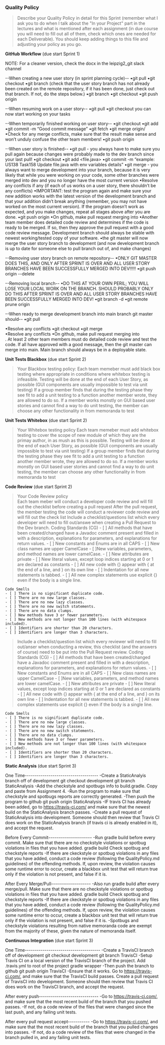 ### Quality Policy
> Describe your Quality Policy in detail for this Sprint (remember what I ask you to do when I talk about the "In your Project" part in the lectures and what is mentioned after each assignment (in due course you will need to fill out all of them, check which ones are needed for each Deliverable). You should keep adding things to this file and adjusting your policy as you go.

**GitHub Workflow** (due start Sprint 1)

NOTE: For a cleaner version, check the docx in the leipzig2_git slack channel

--When creating a new user story (in sprint planning cycle)--
•git pull <development branch>
•git checkout <development branch>
•git branch (check that the user story branch has not already been created on the remote repository, if it has been done, just check out that branch. If not, do the steps below.)
•git branch <user story branch>
•git checkout <user story branch>
•git push origin <user story branch>


--When resuming work on a user story--
•git pull <user story branch>
•git checkout <user story branch>
    you can now start working on your tasks


--When temporarily finished working on user story--
•git checkout <user story branch>
•git add <all files that you have changed>
•git commit -m “Good commit message”
•git fetch <user story branch>
•git merge origin/<user story branch>
•Check for any merge conflicts, make sure that the result make sense and won’t unduly confuse the other team members!
•git push origin <user story branch>


--When user story is finished--
•git pull <development branch> - you always have to make sure you pull again because changes were probably made to the dev branch since your last pull!
•git checkout <user story branch> 
•git add <file.java>
•git commit -m “example: US138 Task158 Update file.java with env variables details”
•git merge <development> - you always want to merge development into your branch, because it is very likely that while you were working on your code, some other branches were merged into dev and you no longer have the most current version
•Resolve any conflicts if any (if each of us works on a user story, there shouldn’t be any conflicts)
•IMPORTANT: test the program again and make sure your new addition works with the latest version of the development branch and that your addition didn’t break anything (remember, you may not have worked on the most current version). If the program doesn’t work as expected, and you make changes, repeat all stages above after you are done.
•git push origin <development>
•On github, make pull request merging <user story branch> into <development branch>
•Another team member does detailed code review and determines if the code is ready to be merged. If so, then they approve the pull request with a good code review message. Development branch should always be stable with newest working/tested copy of your software. 
•the git master will now merge the user story branch to development (and now development branch is up to date for someone else to pull branch out of, and make changes) 


--Removing user story branch on remote repository--
•ONLY GIT MASTER DOES THIS, AND ONLY AFTER SPRINT IS OVER AND ALL USER STORY BRANCHES HAVE BEEN SUCCESSFULLY MERGED INTO DEV!!!!!
•git push origin --delete <user story branch>


--Removing local branch--
•DO THIS AT YOUR OWN PERIL; YOU WILL LOSE YOUR LOCAL WORK ON THE BRANCH. SHOULD PROBABLY ONLY DO THIS AFTER SPRINT IS OVER AND ALL USER STORY BRANCHES HAVE BEEN SUCCESSFULLY MERGED INTO DEV!
•git branch -d <user story branch>
•git remote prune origin


--When ready to merge development branch into main branch git master should--
•git pull <main branch>
•Resolve any conflicts
•git checkout <development branch>
•git merge <main branch> 
•Resolve any conflicts
•On github, make pull request merging <development branch> into <main branch>. At least 2 other team members must do detailed code review and test the code. If all have approved with a good message, then the git master can merge into main. Main branch should always be in a deployable state. 



**Unit Tests Blackbox** (due start Sprint 2)
  > Your Blackbox testing policy:
    Each team memeber must add black box testing where appropriate in conditions where whitebox testing is infeasible.
    Testing will be done at the end of each User Story, as possible (GUI components are usually impossible to test via unit testing)
    If a group member finds that during the testing phase they see fit to add a unit testing to a function another member wrote, they are allowed to do so.
    If a member works monstly on GUI based user stories and cannot find a way to do unit testing, the member can choose any other functionality in from memoranda to test
        

 **Unit Tests Whitebox** (due start Sprint 2)
  > Your Whitebox testing policy 
    Each team memeber must add whitebox testing to cover the scope of new module of which they are the primay author, in as mush as this is possible.
    Testing will be done at the end of each User Story, as possible (GUI components are usually impossible to test via unit testing)
    If a group member finds that during the testing phase they see fit to add a unit testing to a function another member wrote, they are allowed to do so.
    If a member works monstly on GUI based user stories and cannot find a way to do unit testing, the member can choose any other functionality in from memoranda to test
      

**Code Review** (due start Sprint 2)
  > Your Code Review policy   
    Each team meber will conduct a developer code review and will fill out the checklist before creating a pull request
    After the pull request, the member testing the code will conduct a reviewer code review and will fill out the check list
  > Include a checklist/questions list which every developer will need to fill out/answe when creating a Pull Request to the Dev branch. 
    Coding Standards (CG)
    - [ ] All methods that have been created/changed have a Javadoc comment present and filled in with a description, explanations for parameters, and explanations for return values. 
    - [ ] New constants and Enums are in all CAPS
    - [ ] New class names are upper CamelCase
    - [ ]New variables, parameters, and method names are lower camelCase. 
    - [ ] New attributes are private
    - [ ] New literal values, except loop indices starting at 0 or 1 are declared as constants
    - [ ] All new code with {} appear with { at the end of a line, and } on its own line
    - [ ] Indentation for all new statements is tabbed. 
    - [ ] All new complex statements use explicit {} even if the body is a single line. 

    Code Smells
    - [ ] There is no significant duplicate code. 
    - [ ] There are no new large classes.
    - [ ] There are no new lazy classes. 
    - [ ] There are no new switch statements. 
    - [ ] There are no data clumps.
    - [ ] New methods have 3 or fewer parameters. 
    - [ ] New methods are not longer than 100 lines (with whitespace included).
    - [ ] Identifiers are shorter than 20 characters. 
    - [ ] Identifiers are longer than 3 characters. 
    
  > Include a checklist/question list which every reviewer will need to fill out/anser when conducting a review, this checklist (and the answers of course) need to be put into the Pull Request review.
    Coding Standards (CG)
    - [ ] All methods that have been created/changed have a Javadoc comment present and filled in with a description, explanations for parameters, and explanations for return values. 
    - [ ] New constants and Enums are in all CAPS
    - [ ] New class names are upper CamelCase
    - [ ]New variables, parameters, and method names are lower camelCase. 
    - [ ] New attributes are private
    - [ ] New literal values, except loop indices starting at 0 or 1 are declared as constants
    - [ ] All new code with {} appear with { at the end of a line, and } on its own line
    - [ ] Indentation for all new statements is tabbed. 
    - [ ] All new complex statements use explicit {} even if the body is a single line. 

    Code Smells
    - [ ] There is no significant duplicate code. 
    - [ ] There are no new large classes.
    - [ ] There are no new lazy classes. 
    - [ ] There are no new switch statements. 
    - [ ] There are no data clumps.
    - [ ] New methods have 3 or fewer parameters. 
    - [ ] New methods are not longer than 100 lines (with whitespace included).
    - [ ] Identifiers are shorter than 20 characters. 
    - [ ] Identifiers are longer than 3 characters.

**Static Analysis**  (due start Sprint 3)

One Time-------------------------------------
  -Create a StaticAnalyis branch off of development
    git checkout development
    git branch StaticAnalysis
  -Add the checkstyle and spotbugs info to build.gradle. Copy and paste from Assignment 4. 
  -Run the program to make sure that checkstyle and spotbugs reports are correctly generated. 
  -Then push the program to github
    git push origin StaticAnalysis
  -IF travis CI has already been added, go to https://travis-ci.com/ and make sure that the newest build on the StaticAnalysis branch passes. 
  -Create a pull request of StaticAnalysis into development. Someone should then review that Travis CI does work on the StaticAnalysis branch (if travis ci is already enabled in it), and accept the request. 

Before Every Commit----------------------
  -Run gradle build before every commit. Make sure that there are no checkstyle violations or spotbug violations in files that you have added.
     gradle build
     Check spotbug and checkstyle reports
  -If there are ckeckstyle or spotbug violations in any files that you have added, conduct a code review (following the QualityPolicy.md guidelines) of the offending methods. If, upon review, the violation causes some runtime error to occur, create a blackbox unit test that will return true only if the violation is not present, and false if it is. 

After Every Merge/Pull--------------------
  -Also run gradle build after every merge/pull. Make sure that there are no checkstyle violations or spotbug violations in files that you have added. 
     gradle build
     Check spotbug and checkstyle reports
  -If there are ckeckstyle or spotbug violations in any files that you have added, conduct a code review (following the QualityPolicy.md guidelines) of the offending methods. If, upon review, the violation causes some runtime error to occur, create a blackbox unit test that will return true only if the violation is not present, and false if it is. 
  -Spotbugs and checkstyle violations resulting from native memoranda code are exempt from the majority of these, given the nature of memoranda itself.


**Continuous Integration**  (due start Sprint 3)

One Time--------------------------------------
  -Create a TravisCI branch off of development
     git checkout development
     git branch TravisCI
  -Setup Travis CI on a local version of the TravisCI branch of the project. 
     Add .travis.yml to root of the project
     gradle wrapper
  -Then push the branch to github 
     git push origin TravisCI
  -Ensure that it works. Go to https://travis-ci.com/, and make sure that the TravisCI build passes. 
     Create a pull request of TravisCI into development. Someone should then review that Travis CI does work on the TravisCI branch, and accept the request. 

After every push------------------------------
  -Go to https://travis-ci.com/, and make sure that the most recent build of the branch that you pushed passes. 
  -If not, do a code review of the files that were changed since the last push, and any failing unit tests. 

After every pull request accept-----------
  -Go to https://travis-ci.com/, and make sure that the most recent build of the branch that you pulled changes into passes.
  -If not, do a code review of the files that were changed in the branch pulled in, and any failing unit tests. 
